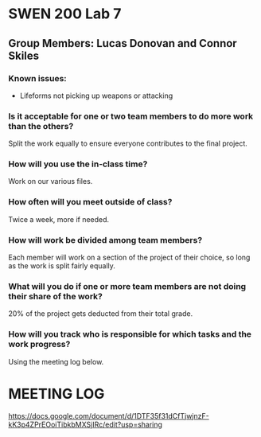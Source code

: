 # SWEN 200 Lab 7
## Group Members: Lucas Donovan and Connor Skiles

### Known issues:
- Lifeforms not picking up weapons or attacking

### Is it acceptable for one or two team members to do more work than the others?
Split the work equally to ensure everyone contributes to the final project.

### How will you use the in-class time?
Work on our various files.

### How often will you meet outside of class?
Twice a week, more if needed.

### How will work be divided among team members?
Each member will work on a section of the project of their choice, so long as the work is split fairly equally.

### What will you do if one or more team members are not doing their share of the work?
20% of the project gets deducted from their total grade.

### How will you track who is responsible for which tasks and the work progress?
Using the meeting log below.

# MEETING LOG  
https://docs.google.com/document/d/1DTF35f31dCfTjwjnzF-kK3p4ZPrEOoiTibkbMXSjIRc/edit?usp=sharing
